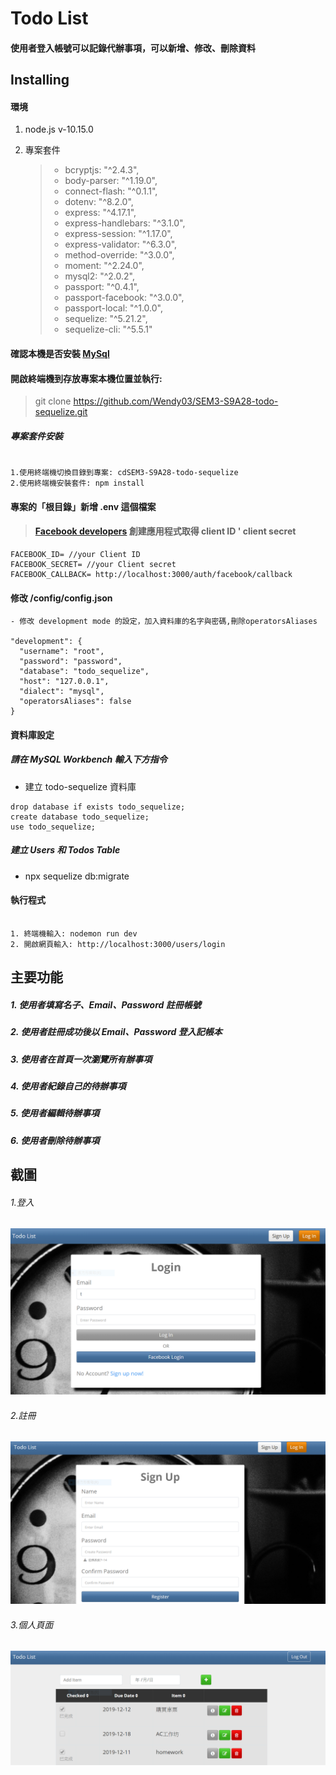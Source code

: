 # Todo List

#### 使用者登入帳號可以記錄代辦事項，可以新增、修改、刪除資料

## Installing

#### 環境

1.  node.js v-10.15.0

2.  專案套件
    > - bcryptjs: "^2.4.3",
    > - body-parser: "^1.19.0",
    > - connect-flash: "^0.1.1",
    > - dotenv: "^8.2.0",
    > - express: "^4.17.1",
    > - express-handlebars: "^3.1.0",
    > - express-session: "^1.17.0",
    > - express-validator: "^6.3.0",
    > - method-override: "^3.0.0",
    > - moment: "^2.24.0",
    > - mysql2: "^2.0.2",
    > - passport: "^0.4.1",
    > - passport-facebook: "^3.0.0",
    > - passport-local: "^1.0.0",
    > - sequelize: "^5.21.2",
    > - sequelize-cli: "^5.5.1"

#### 確認本機是否安裝 [MySql](https://dev.mysql.com/downloads/windows/installer/)

#### 開啟終端機到存放專案本機位置並執行:

> git clone https://github.com/Wendy03/SEM3-S9A28-todo-sequelize.git

##### 專案套件安裝

```

1.使用終端機切換目錄到專案: cdSEM3-S9A28-todo-sequelize
2.使用終端機安裝套件: npm install

```

#### 專案的「根目錄」新增 .env 這個檔案

> #### [Facebook developers](https://developers.facebook.com/) 創建應用程式取得 client ID ' client secret

```
FACEBOOK_ID= //your Client ID
FACEBOOK_SECRET= //your Client secret
FACEBOOK_CALLBACK= http://localhost:3000/auth/facebook/callback
```

#### 修改 /config/config.json

```
- 修改 development mode 的設定，加入資料庫的名字與密碼,刪除operatorsAliases

"development": {
  "username": "root",
  "password": "password",
  "database": "todo_sequelize",
  "host": "127.0.0.1",
  "dialect": "mysql",
  "operatorsAliases": false
}
```

#### 資料庫設定

##### 請在 MySQL Workbench 輸入下方指令

- 建立 todo-sequelize 資料庫

```
drop database if exists todo_sequelize;
create database todo_sequelize;
use todo_sequelize;
```

##### 建立 Users 和 Todos Table

- npx sequelize db:migrate

#### 執行程式

```

1. 終端機輸入: nodemon run dev
2. 開啟網頁輸入: http://localhost:3000/users/login

```

## 主要功能

##### 1. 使用者填寫名子、Email、Password 註冊帳號

##### 2. 使用者註冊成功後以 Email、Password 登入記帳本

##### 3. 使用者在首頁一次瀏覽所有辦事項

##### 4. 使用者紀錄自己的待辦事項

##### 5. 使用者編輯待辦事項

##### 6. 使用者刪除待辦事項

## 截圖

###### 1.登入

![image](https://github.com/Wendy03/SEM3-S9A28-todo-sequelize/blob/master/public/img/login.PNG)

###### 2.註冊

![image](https://github.com/Wendy03/SEM3-S9A28-todo-sequelize/blob/master/public/img/signup.PNG)

###### 3.個人頁面

![image](https://github.com/Wendy03/SEM3-S9A28-todo-sequelize/blob/master/public/img/userpage.PNG)
